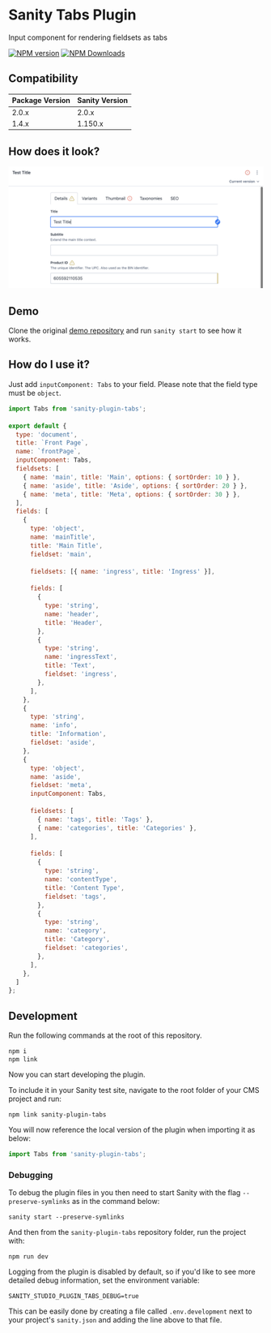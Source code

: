 # Sanity Tabs Plugin

Input component for rendering fieldsets as tabs

[![NPM version](https://img.shields.io/npm/v/sanity-plugin-tabs?style=for-the-badge)](https://www.npmjs.com/package/sanity-plugin-tabs) [![NPM Downloads](https://img.shields.io/npm/dw/sanity-plugin-tabs?style=for-the-badge)](https://www.npmjs.com/package/sanity-plugin-tabs)

## Compatibility

| Package Version | Sanity Version |
| --------------- | -------------- |
| 2.0.x           | 2.0.x          |
| 1.4.x           | 1.150.x        |

## How does it look?

![Preview](/images/previews.png?raw=true 'Preview')

## Demo

Clone the original [demo repository](https://github.com/azzlack/sanity-plugin-tabs-demo) and run `sanity start` to see how it works.

## How do I use it?

Just add `inputComponent: Tabs` to your field. Please note that the field type must be `object`.

```javascript
import Tabs from 'sanity-plugin-tabs';

export default {
  type: 'document',
  title: `Front Page`,
  name: `frontPage`,
  inputComponent: Tabs,
  fieldsets: [
    { name: 'main', title: 'Main', options: { sortOrder: 10 } },
    { name: 'aside', title: 'Aside', options: { sortOrder: 20 } },
    { name: 'meta', title: 'Meta', options: { sortOrder: 30 } },
  ],
  fields: [
    {
      type: 'object',
      name: 'mainTitle',
      title: 'Main Title',
      fieldset: 'main',

      fieldsets: [{ name: 'ingress', title: 'Ingress' }],

      fields: [
        {
          type: 'string',
          name: 'header',
          title: 'Header',
        },
        {
          type: 'string',
          name: 'ingressText',
          title: 'Text',
          fieldset: 'ingress',
        },
      ],
    },
    {
      type: 'string',
      name: 'info',
      title: 'Information',
      fieldset: 'aside',
    },
    {
      type: 'object',
      name: 'aside',
      fieldset: 'meta',
      inputComponent: Tabs,

      fieldsets: [
        { name: 'tags', title: 'Tags' },
        { name: 'categories', title: 'Categories' },
      ],

      fields: [
        {
          type: 'string',
          name: 'contentType',
          title: 'Content Type',
          fieldset: 'tags',
        },
        {
          type: 'string',
          name: 'category',
          title: 'Category',
          fieldset: 'categories',
        },
      ],
    },
  ]
};
```

## Development

Run the following commands at the root of this repository.

```
npm i
npm link
```

Now you can start developing the plugin.

To include it in your Sanity test site, navigate to the root folder of your CMS project and run:

```
npm link sanity-plugin-tabs
```

You will now reference the local version of the plugin when importing it as below:

```javascript
import Tabs from 'sanity-plugin-tabs';
```

### Debugging

To debug the plugin files in you then need to start Sanity with the flag `--preserve-symlinks` as in the command below:

```
sanity start --preserve-symlinks
```

And then from the `sanity-plugin-tabs` repository folder, run the project with:

```
npm run dev
```

Logging from the plugin is disabled by default, so if you'd like to see more detailed debug information, set the environment variable:

```
SANITY_STUDIO_PLUGIN_TABS_DEBUG=true
```

This can be easily done by creating a file called `.env.development` next to your project's `sanity.json` and adding the line above to that file.
